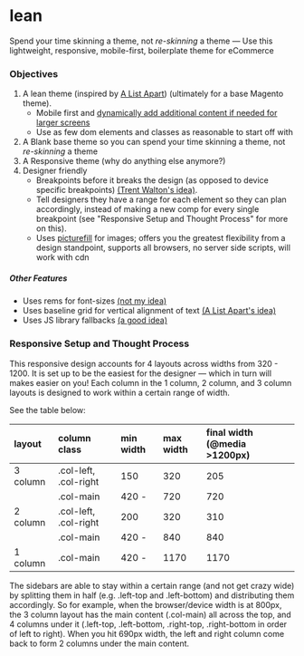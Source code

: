 lean
====

Spend your time skinning a theme, not *re-skinning* a theme — Use this lightweight, responsive, mobile-first, boilerplate theme for eCommerce

### Objectives

1. A lean theme (inspired by [A List Apart](http://alistapart.com/article/improving-ux-through-front-end-performance)) (ultimately for a base Magento theme).
	- Mobile first and [dynamically add additional content if needed for larger screens](http://adactio.com/journal/5429/)
	- Use as few dom elements and classes as reasonable to start off with
2. A Blank base theme so you can spend your time skinning a theme, not *re-skinning* a theme
3. A Responsive theme (why do anything else anymore?)
4. Designer friendly 
	- Breakpoints before it breaks the design (as opposed to device specific breakpoints) [(Trent Walton's idea)](http://trentwalton.com/2013/02/07/where-to-start/).
	- Tell designers they have a range for each element so they can plan accordingly, instead of making a new comp for every single breakpoint (see "Responsive Setup and Thought Process" for more on this).
	- Uses [picturefill](https://github.com/scottjehl/picturefill) for images; offers you the greatest flexibility from a design standpoint, supports all browsers, no server side scripts, will work with cdn

##### Other Features
- Uses rems for font-sizes [(not my idea)](http://snook.ca/archives/html_and_css/font-size-with-rem)
- Uses baseline grid for vertical alignment of text [(A List Apart's idea)](http://alistapart.com/article/settingtypeontheweb)
- Uses JS library fallbacks [(a good idea)](http://www.1stwebdesigner.com/design/snippets-html5-boilerplate/)

### Responsive Setup and Thought Process

This responsive design accounts for 4 layouts across widths from 320 - 1200. It is set up to be the easiest for the designer — which in turn will makes easier on you! Each column in the 1 column, 2 column, and 3 column layouts is designed to work within a certain range of width.

See the table below:

| layout | column class | min width | max width | final width (@media >1200px) |
|:-------|:-------------|:----------|:----------|:------------|
| 3 column | .col-left, .col-right | 150 | 320 | 205 |
|  | .col-main | 420 - | 720 | 720 |
| 2 column | .col-left, .col-right | 200 | 320 | 310 |
|  | .col-main | 420 - | 840 | 840 |
| 1 column | .col-main | 420 - | 1170 | 1170 |

The sidebars are able to stay within a certain range (and not get crazy wide) by splitting them in half (e.g. .left-top and .left-bottom) and distributing them accordingly. So for example, when the browser/device width is at 800px, the 3 column layout has the main content (.col-main) all across the top, and 4 columns under it (.left-top, .left-bottom, .right-top, .right-bottom in order of left to right). When you hit 690px width, the left and right column come back to form 2 columns under the main content.

